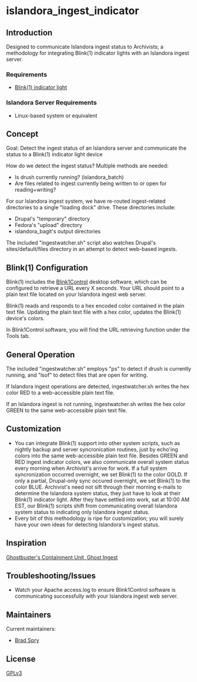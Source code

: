 # islandora_ingest_indicator

## Introduction

Designed to communicate Islandora ingest status to Archivists; a methodology for integrating Blink(1) indicator lights with an Islandora ingest server.



### Requirements

* [Blink(1) indicator light](https://blink1.thingm.com/)


### Islandora Server Requirements

* Linux-based system or equivalent


## Concept

Goal: Detect the ingest status of an Islandora server and communicate the status to a Blink(1) indicator light device

How do we detect the ingest status?  Multiple methods are needed:

* Is drush currently running? (islandora_batch)
* Are files related to ingest currently being written to or open for reading+writing?

For our Islandora ingest system, we have re-routed ingest-related directories to a single "loading dock" drive.   These directories include:

* Drupal's "temporary" directory
* Fedora's "upload" directory
* islandora_bagit's output directories

The included "ingestwatcher.sh" script also watches Drupal's sites/default/files directory in an attempt to detect web-based ingests.


## Blink(1) Configuration

Blink(1) includes the [Blink1Control](http://blink1.thingm.com/blink1control/) desktop software, which can be configured to retrieve a URL every X seconds.   Your URL should point to a plain text file located on your Islandora ingest web server.

Blink(1) reads and responds to a hex encoded color contained in the plain text file.   Updating the plain text file with a hex color, updates the Blink(1) device's colors.

In Blink1Control software, you will find the URL retrieving function under the Tools tab.


## General Operation

The included "ingestwatcher.sh" employs "ps" to detect if drush is currently running, and "lsof" to detect files that are open for writing.

If Islandora ingest operations are detected, ingestwatcher.sh writes the hex color RED to a web-accessible plain text file.

If an Islandora ingest is not running, ingestwatcher.sh writes the hex color GREEN to the same web-accessible plain text file.


## Customization

* You can integrate Blink(1) support into other system scripts, such as nightly backup and server syncronication routines, just by echo'ing colors into the same web-accessible plain text file.  Besides GREEN and RED ingest indicator colors, we also communicate overall system status every morning when Archivist's arrive for work.  If a full system syncronization occurred overnight, we set Blink(1) to the color GOLD.  If only a partial, Drupal-only sync occured overnight, we set Blink(1) to the color BLUE.  Archivist's need not sift through their morning e-mails to determine the Islandora system status, they just have to look at their Blink(1) indicator light.   After they have settled into work, sat at 10:00 AM EST, our Blink(1) scripts shift from communicating overall Islandora system status to indicating only Islandora ingest status.
* Every bit of this methodology is ripe for customization; you will surely have your own ideas for detecting Islandora's ingest status.

## Inspiration

[Ghostbuster's Containment Unit, Ghost Ingest](https://www.youtube.com/watch?v=aLwKMkdVMnQ)


## Troubleshooting/Issues

* Watch your Apache access.log to ensure Blink1Control software is communicating successfully with your Islandora ingest web server.


## Maintainers

Current maintainers:

* [Brad Spry](https://github.com/bradspry)


## License

[GPLv3](http://www.gnu.org/licenses/gpl-3.0.txt)
